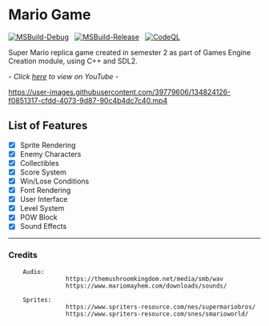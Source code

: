 # Mario Game

[![MSBuild-Debug](https://github.com/kyle-robinson/mario/actions/workflows/msbuild-debug.yml/badge.svg)](https://github.com/kyle-robinson/mario/actions/workflows/msbuild-debug.yml)
&nbsp;
[![MSBuild-Release](https://github.com/kyle-robinson/mario/actions/workflows/msbuild-release.yml/badge.svg)](https://github.com/kyle-robinson/mario/actions/workflows/msbuild-release.yml)
&nbsp;
[![CodeQL](https://github.com/kyle-robinson/mario/actions/workflows/codeql.yml/badge.svg)](https://github.com/kyle-robinson/mario/actions/workflows/codeql.yml)

Super Mario replica game created in semester 2 as part of Games Engine Creation module, using C++ and SDL2.

*- Click <a href="https://www.youtube.com/watch?v=LfMLOClO6qs" target="_blank">here</a> to view on YouTube -*<br/>

https://user-images.githubusercontent.com/39779606/134824126-f0851317-cfdd-4073-9d87-90c4b4dc7c40.mp4

## List of Features

- [x] Sprite Rendering
- [x] Enemy Characters
- [x] Collectibles
- [x] Score System
- [x] Win/Lose Conditions
- [x] Font Rendering
- [x] User Interface
- [x] Level System
- [x] POW Block
- [x] Sound Effects

---

### Credits

        Audio:
                    https://themushroomkingdom.net/media/smb/wav
                    https://www.mariomayhem.com/downloads/sounds/
                    
        Sprites:
                    https://www.spriters-resource.com/nes/supermariobros/
                    https://www.spriters-resource.com/snes/smarioworld/
